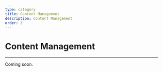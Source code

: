 ```yaml
---
type: category
title: Content Management
description: Content Management
order: 3
---
```


# Content Management
---
Coming soon.